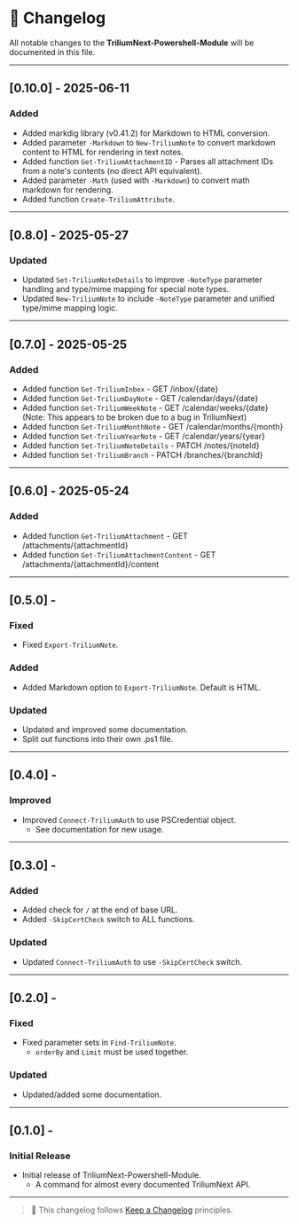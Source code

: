 # 📅 Changelog

All notable changes to the **TriliumNext-Powershell-Module** will be documented in this file.

---

## [0.10.0] - 2025-06-11

### Added

* Added markdig library (v0.41.2) for Markdown to HTML conversion.
* Added parameter `-Markdown` to `New-TriliumNote` to convert markdown content to HTML for rendering in text notes.
* Added function `Get-TriliumAttachmentID` - Parses all attachment IDs from a note's contents (no direct API equivalent).
* Added parameter `-Math` (used with `-Markdown`) to convert math markdown for rendering.
* Added function `Create-TriliumAttribute`.

---

## [0.8.0] - 2025-05-27

### Updated

* Updated `Set-TriliumNoteDetails` to improve `-NoteType` parameter handling and type/mime mapping for special note types.
* Updated `New-TriliumNote` to include `-NoteType` parameter and unified type/mime mapping logic.

---

## [0.7.0] - 2025-05-25

### Added

* Added function `Get-TriliumInbox` - GET /inbox/{date}
* Added function `Get-TriliumDayNote` - GET /calendar/days/{date}
* Added function `Get-TriliumWeekNote` - GET /calendar/weeks/{date} (Note: This appears to be broken due to a bug in TriliumNext)
* Added function `Get-TriliumMonthNote` - GET /calendar/months/{month}
* Added function `Get-TriliumYearNote` - GET /calendar/years/{year}
* Added function `Set-TriliumNoteDetails` - PATCH /notes/{noteId}
* Added function `Set-TriliumBranch` - PATCH /branches/{branchId}

---

## [0.6.0] - 2025-05-24

### Added

* Added function `Get-TriliumAttachment` - GET /attachments/{attachmentId}
* Added function `Get-TriliumAttachmentContent` - GET /attachments/{attachmentId}/content

---

## [0.5.0] - 

### Fixed

* Fixed `Export-TriliumNote`.

### Added

* Added Markdown option to `Export-TriliumNote`. Default is HTML.

### Updated

* Updated and improved some documentation.
* Split out functions into their own .ps1 file.

---

## [0.4.0] - 

### Improved

* Improved `Connect-TriliumAuth` to use PSCredential object.
  * See documentation for new usage.

---

## [0.3.0] - 

### Added

* Added check for `/` at the end of base URL.
* Added `-SkipCertCheck` switch to ALL functions.

### Updated

* Updated `Connect-TriliumAuth` to use `-SkipCertCheck` switch.

---

## [0.2.0] - 

### Fixed

* Fixed parameter sets in `Find-TriliumNote`.
  * `orderBy` and `Limit` must be used together.

### Updated

* Updated/added some documentation.

---

## [0.1.0] - 

### Initial Release

* Initial release of TriliumNext-Powershell-Module.
  * A command for almost every documented TriliumNext API.

---

> 📌 This changelog follows [Keep a Changelog](https://keepachangelog.com/en/1.0.0/) principles.
